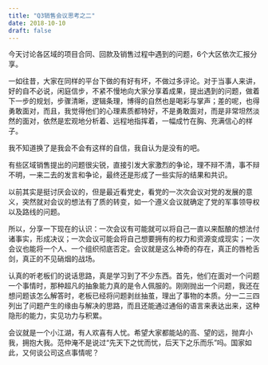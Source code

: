 ```yaml
---
title: "Q3销售会议思考之二"
date: 2018-10-10
draft: false
---
```


今天讨论各区域的项目合同、回款及销售过程中遇到的问题，6个大区依次汇报分享。

一如往昔，大家在同样的平台下做的有好有坏，不做过多评论。对于当事人来讲，好的自不必说，闲庭信步，不紧不慢地向大家分享着成果，提出遇到的问题，做着下一步的规划，步骤清晰，逻辑条理，博得的自然也是喝彩与掌声；差的呢，也得勇敢面对，而且，我觉得他们的心理素质都特好，不是勇敢面对，而是非常坦然淡然的面对，依然是宏观地分析着、远程地指挥着，一幅成竹在胸、充满信心的样子。

我不知道换了是我会不会有这样的自信，我自认为是没有的吧。

有些区域销售提出的问题很尖锐，直接引发大家激烈的争论，理不辩不清，事不辩不明，一来二去的发言和争论，最终还是形成了一些实际的结果和共识。

以前其实是挺讨厌会议的，但是最近看党史，看党的一次次会议对党的发展的意义，突然就对会议的想法有了质的转变，如一个遵义会议就确定了党的军事领导权以及路线的问题。

所以，分享一下现在的认识：一次会议有可能就可以将自己一直以来酝酿的想法付诸事实，形成决议；一次会议可能会将自己想要拥有的权力和资源变成现实；一次会议也能将一个人、一个组织彻底否定。会议就是这么神奇的存在，真正的唇枪舌剑，真正的不见硝烟的战场。

认真的听老板们的说话思路，真是学习到了不少东西。首先，他们在面对一个问题一个事情时，那种超凡的抽象能力真的是令人佩服的。刚刚抛出一个问题，我还在想问题该怎么解答时，老板已经将问题剥丝抽茧，理出了事物的本质。分一二三四列出了问题产生的缘由与解决的思路，而且还能通过通俗的语言来表达出来，这种隐形的能力，实见功力与积累。

会议就是一个小江湖，有人欢喜有人忧。希望大家都能站的高、望的远，抛弃小我，拥抱大我。范仲淹不是说过“先天下之忧而忧，后天下之乐而乐”吗。国家如此，又何谈公司这点事情呢？